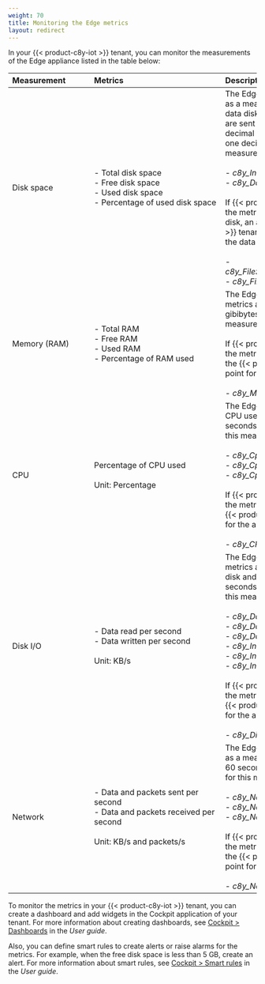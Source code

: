 ```yaml
---
weight: 70
title: Monitoring the Edge metrics
layout: redirect
---
```


In your {{< product-c8y-iot >}} tenant, you can monitor the measurements of the Edge appliance listed in the table below:

|<div style="width:150px">Measurement</div>|<div style="width:250px">Metrics</div>|Description
|:---|:---|:---
|Disk space|- Total disk space<br>- Free disk space<br>- Used disk space<br>- Percentage of used disk space|The Edge appliance sends the disk space metrics as a measurement for both installation disk and data disk, every 10 minutes. The measurements are sent in gigabytes (GB) rounded to two decimal places. The percentage is rounded to one decimal place. The data points for this measurement are:<br><br> - *c8y_InstallationDisk*<br>- *c8y_DataDisk*<br><br>If {{< product-c8y-iot >}} Edge is unable to read the metrics from the installation disk or the data disk, an alarm is sent to the {{< product-c8y-iot >}} tenant. The alarms have a minor severity and the data points for the alarms are:<br><br>- *c8y_FileSystemMeasurementErrorInstallationDisk*<br>- *c8y_FileSystemMeasurementErrorDataDisk*
|Memory (RAM)|- Total RAM<br>- Free RAM<br>- Used RAM<br>- Percentage of RAM used|The Edge appliance sends the memory usage metrics as a measurement every 5 seconds in gibibytes (GiB). The data point for this measurement is *c8y_Memory*<br><br>If {{< product-c8y-iot >}} Edge is unable to read the metrics from the memory, an alarm is sent to the {{< product-c8y-iot >}} tenant. The data point for the alarm is:<br><br>- *c8y_MemoryMeasurementError*.
|CPU|Percentage of CPU used<br><br>Unit: Percentage|The Edge appliance sends the percentage of CPU used at intervals over 5 seconds, 60 seconds, and 600 seconds. The data points for this measurement are:<br><br>- *c8y_CpuUsage5Seconds*<br>- *c8y_CpuUsage60Seconds*<br>- *c8y_CpuUsage600Seconds*<br><br>If {{< product-c8y-iot >}} Edge is unable to read the metrics from the CPU, an alarm is sent to the {{< product-c8y-iot >}} tenant. The data point for the alarm is:<br><br>- *c8y_CPUMeasurementError*.
|Disk I/O|- Data read per second<br>- Data written per second<br><br>Unit: KB/s|The Edge appliance sends the disk input/output metrics as a measurement for both installation disk and data disk at intervals over 5 seconds, 60 seconds, and 600 seconds. The data points for this measurement are:<br><br>- *c8y_DataDiskIo5Seconds*<br>- *c8y_DataDiskIo60Seconds*<br>- *c8y_DataDiskIo600Seconds*<br>- *c8y_InstallationDiskIo5Seconds*<br>- *c8y_InstallationDiskIo60Seconds*<br>- *c8y_InstallationDiskIo5Seconds*<br><br>If {{< product-c8y-iot >}} Edge is unable to read the metrics from the disk, an alarm is sent to the {{< product-c8y-iot >}} tenant. The data point for the alarm is:<br><br>- *c8y_DiskIOMeasurementError*.
|Network|- Data and packets sent per second<br>- Data and packets received per second<br><br>Unit: KB/s and packets/s|The Edge appliance sends the network metrics as a measurement at intervals over 5 seconds, 60 seconds, and 600 seconds. The data points for this measurement are:<br><br>- *c8y_NetworkInterface_lo-5Seconds*<br>- *c8y_NetworkInterface_lo-60Seconds*<br>- *c8y_NetworkInterface_lo-600Seconds*<br><br>If {{< product-c8y-iot >}} Edge is unable to read the metrics from the network, an alarm is sent to the {{< product-c8y-iot >}} tenant. The data point for the alarm is:<br><br>- *c8y_NetworkIoMeasurementError*.

To monitor the metrics in your {{< product-c8y-iot >}} tenant, you can create a dashboard and add widgets in the Cockpit application of your tenant. For more information about creating dashboards, see [Cockpit > Dashboards](/users-guide/cockpit/#dashboards) in the *User guide*.

Also, you can define smart rules to create alerts or raise alarms for the metrics. For example, when the free disk space is less than 5 GB, create an alert. For more information about smart rules, see [Cockpit > Smart rules](/users-guide/cockpit/#smart-rules) in the *User guide*.  
